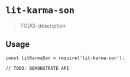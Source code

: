 # `lit-karma-son`

> TODO: description

## Usage

```
const litKarmaSon = require('lit-karma-son');

// TODO: DEMONSTRATE API
```

